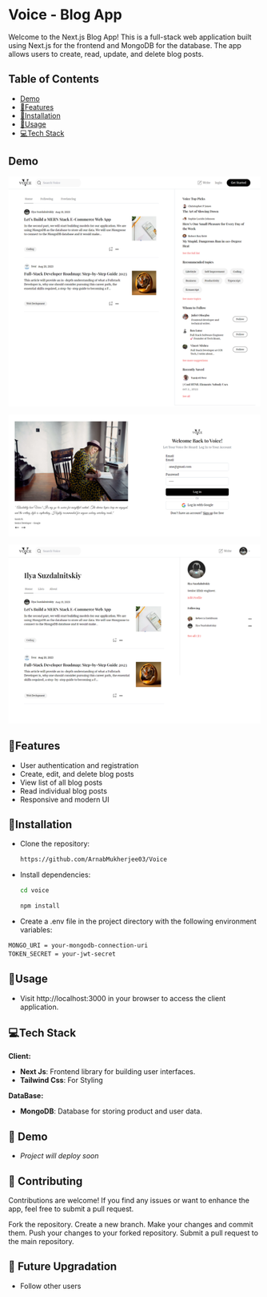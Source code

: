 #  Voice - Blog App

Welcome to the Next.js Blog App! This is a full-stack web application built using Next.js for the frontend and MongoDB for the database. The app allows users to create, read, update, and delete blog posts.


## Table of Contents
- [Demo](#demo)
- [🎯Features](#features)
- [🎯Installation](#installation)
- [🚀Usage](#usage)
- [💻Tech Stack](#technologies-used)



## Demo

![App Screenshot](/Demo/screencapture-localhost-3000-2023-08-31-12_14_42.png)

![App Screenshot](/Demo/screencapture-localhost-3000-login-2023-08-31-12_15_58.png)

![App Screenshot](/Demo/screencapture-localhost-3000-suzdalnitski-2023-08-31-12_16_33.png)


## 🎯Features

- User authentication and registration
- Create, edit, and delete blog posts
- View list of all blog posts
- Read individual blog posts
- Responsive and modern UI


## 🎯Installation

- Clone the repository:

   ```bash
   https://github.com/ArnabMukherjee03/Voice
   ```
-  Install  dependencies:
   ```bash
   cd voice
   ```
   ```bash
   npm install
   ```
- Create a .env file in the project directory with the following environment variables:
```bash
MONGO_URI = your-mongodb-connection-uri
TOKEN_SECRET = your-jwt-secret
```

## 🚀Usage
- Visit http://localhost:3000 in your browser to access the client application.



## 💻Tech Stack

**Client:** 
- **Next Js**: Frontend library for building user interfaces.
- **Tailwind Css**: For Styling

**DataBase:** 
- **MongoDB**: Database for storing product and user data.


## 🍿 Demo

- *Project will deploy soon*

## 🙌 Contributing

Contributions are welcome! If you find any issues or want to enhance the app, feel free to submit a pull request.

Fork the repository.
Create a new branch.
Make your changes and commit them.
Push your changes to your forked repository.
Submit a pull request to the main repository.

## 🚀 Future Upgradation
- Follow other users